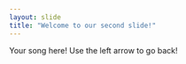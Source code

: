 ```yaml
---
layout: slide
title: "Welcome to our second slide!"
---
```

Your song here!
Use the left arrow to go back!

